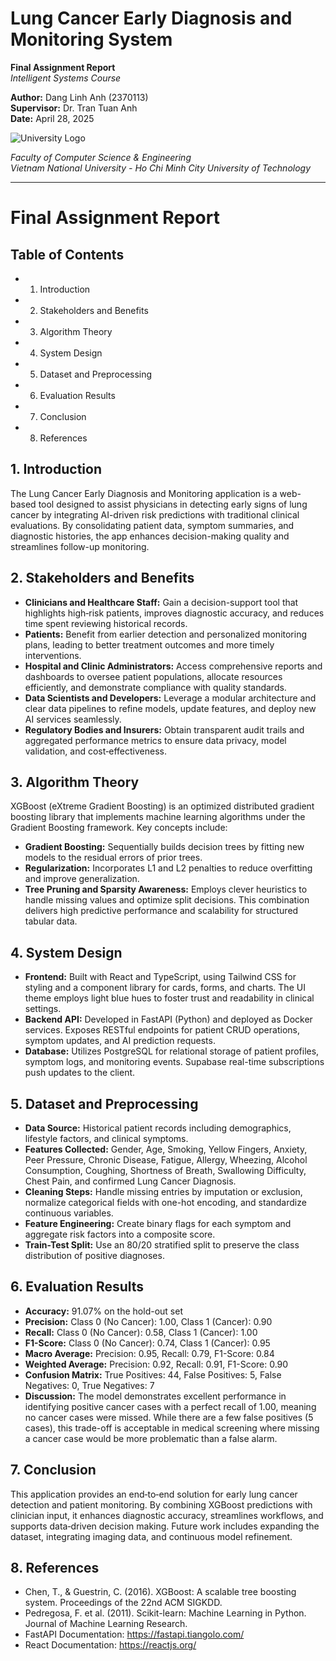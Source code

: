 # Lung Cancer Early Diagnosis and Monitoring System

**Final Assignment Report**  
*Intelligent Systems Course*

**Author:** Dang Linh Anh (2370113)  
**Supervisor:** Dr. Tran Tuan Anh  
**Date:** April 28, 2025  

![University Logo](../report/Images/Logo%20BK.png)

*Faculty of Computer Science & Engineering*  
*Vietnam National University - Ho Chi Minh City University of Technology*

---

# Final Assignment Report

## Table of Contents

- 1. Introduction
- 2. Stakeholders and Benefits
- 3. Algorithm Theory
- 4. System Design
- 5. Dataset and Preprocessing
- 6. Evaluation Results
- 7. Conclusion
- 8. References

## 1. Introduction

The Lung Cancer Early Diagnosis and Monitoring application is a web-based tool designed to assist physicians in detecting early signs of lung cancer by integrating AI-driven risk predictions with traditional clinical evaluations. By consolidating patient data, symptom summaries, and diagnostic histories, the app enhances decision-making quality and streamlines follow-up monitoring.

## 2. Stakeholders and Benefits

- **Clinicians and Healthcare Staff:** Gain a decision-support tool that highlights high‑risk patients, improves diagnostic accuracy, and reduces time spent reviewing historical records.
- **Patients:** Benefit from earlier detection and personalized monitoring plans, leading to better treatment outcomes and more timely interventions.
- **Hospital and Clinic Administrators:** Access comprehensive reports and dashboards to oversee patient populations, allocate resources efficiently, and demonstrate compliance with quality standards.
- **Data Scientists and Developers:** Leverage a modular architecture and clear data pipelines to refine models, update features, and deploy new AI services seamlessly.
- **Regulatory Bodies and Insurers:** Obtain transparent audit trails and aggregated performance metrics to ensure data privacy, model validation, and cost‑effectiveness.

## 3. Algorithm Theory

XGBoost (eXtreme Gradient Boosting) is an optimized distributed gradient boosting library that implements machine learning algorithms under the Gradient Boosting framework. Key concepts include:

- **Gradient Boosting:** Sequentially builds decision trees by fitting new models to the residual errors of prior trees.
- **Regularization:** Incorporates L1 and L2 penalties to reduce overfitting and improve generalization.
- **Tree Pruning and Sparsity Awareness:** Employs clever heuristics to handle missing values and optimize split decisions.
  This combination delivers high predictive performance and scalability for structured tabular data.

## 4. System Design

- **Frontend:** Built with React and TypeScript, using Tailwind CSS for styling and a component library for cards, forms, and charts. The UI theme employs light blue hues to foster trust and readability in clinical settings.
- **Backend API:** Developed in FastAPI (Python) and deployed as Docker services. Exposes RESTful endpoints for patient CRUD operations, symptom updates, and AI prediction requests.
- **Database:** Utilizes PostgreSQL for relational storage of patient profiles, symptom logs, and monitoring events. Supabase real-time subscriptions push updates to the client.

## 5. Dataset and Preprocessing

- **Data Source:** Historical patient records including demographics, lifestyle factors, and clinical symptoms.
- **Features Collected:** Gender, Age, Smoking, Yellow Fingers, Anxiety, Peer Pressure, Chronic Disease, Fatigue, Allergy, Wheezing, Alcohol Consumption, Coughing, Shortness of Breath, Swallowing Difficulty, Chest Pain, and confirmed Lung Cancer Diagnosis.
- **Cleaning Steps:** Handle missing entries by imputation or exclusion, normalize categorical fields with one-hot encoding, and standardize continuous variables.
- **Feature Engineering:** Create binary flags for each symptom and aggregate risk factors into a composite score.
- **Train-Test Split:** Use an 80/20 stratified split to preserve the class distribution of positive diagnoses.

## 6. Evaluation Results

- **Accuracy:** 91.07% on the hold-out set
- **Precision:** Class 0 (No Cancer): 1.00, Class 1 (Cancer): 0.90
- **Recall:** Class 0 (No Cancer): 0.58, Class 1 (Cancer): 1.00
- **F1-Score:** Class 0 (No Cancer): 0.74, Class 1 (Cancer): 0.95
- **Macro Average:** Precision: 0.95, Recall: 0.79, F1-Score: 0.84
- **Weighted Average:** Precision: 0.92, Recall: 0.91, F1-Score: 0.90
- **Confusion Matrix:** True Positives: 44, False Positives: 5, False Negatives: 0, True Negatives: 7
- **Discussion:** The model demonstrates excellent performance in identifying positive cancer cases with a perfect recall of 1.00, meaning no cancer cases were missed. While there are a few false positives (5 cases), this trade-off is acceptable in medical screening where missing a cancer case would be more problematic than a false alarm.

## 7. Conclusion

This application provides an end‑to‑end solution for early lung cancer detection and patient monitoring. By combining XGBoost predictions with clinician input, it enhances diagnostic accuracy, streamlines workflows, and supports data‑driven decision making. Future work includes expanding the dataset, integrating imaging data, and continuous model refinement.

## 8. References

- Chen, T., & Guestrin, C. (2016). XGBoost: A scalable tree boosting system. Proceedings of the 22nd ACM SIGKDD.
- Pedregosa, F. et al. (2011). Scikit-learn: Machine Learning in Python. Journal of Machine Learning Research.
- FastAPI Documentation: https://fastapi.tiangolo.com/
- React Documentation: https://reactjs.org/
